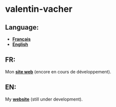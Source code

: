 # valentin-vacher

## Language:

- __[Français](#FR)__
- __[English](#EN)__
## FR:

Mon __[site web](https://valentin-vacher.fr)__ (encore en cours de développement).
## EN:

My __[website](https://valentin-vacher.fr)__ (still under development).
